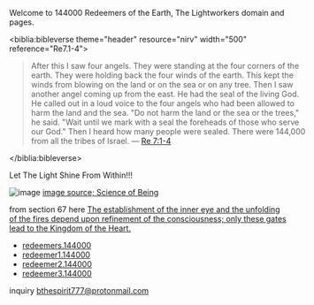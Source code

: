  Welcome to 144000 Redeemers of the Earth, The Lightworkers domain and pages.

<!-- Bible Verse. https://biblia.com/plugins/BibleVerse -->
<biblia:bibleverse theme="header" resource="nirv" width="500" reference="Re7.1-4"><blockquote style="width:500px;">After this I saw four angels. They were standing at the four corners of the earth. They were holding back the four winds of the earth. This kept the winds from blowing on the land or on the sea or on any tree. 
Then I saw another angel coming up from the east. He had the seal of the living God. He called out in a loud voice to the four angels who had been allowed to harm the land and the sea. "Do not harm the land or the sea or the trees," he said. "Wait until we mark with a seal the foreheads of those who serve our God." 
Then I heard how many people were sealed. There were 144,000 from all the tribes of Israel. &mdash; <a target="_blank" href = "https://biblia.com/bible/nirv/Re7.1-4">Re 7:1-4</a></blockquote></biblia:bibleverse>
<!-- If you’re including multiple Biblia widgets, you only need this script tag once -->
<script src="//biblia.com/api/logos.biblia.js"></script>
<script>logos.biblia.init();</script>

Let The Light Shine From Within!!!

![image](https://user-images.githubusercontent.com/37987346/90323341-f7ac2d80-df2d-11ea-87b2-7be951782706.png) [image source; Science of Being](https://www.scienceofbeing.com/)

from section 67 here [The establishment of the inner eye and the unfolding of the fires depend upon refinement of the consciousness; only these gates lead to the Kingdom of the Heart.]( http://agniyoga.org/ay_en/Heart.php) 

- [redeemers.144000](http://redeemers.144000/)
- [redeemer1.144000](http://redeemer1.144000/)
- [redeemer2.144000](http://redeemer2.144000/)
- [redeemer3.144000](http://redeemer3.144000/)

inquiry [bthespirit777@protonmail.com](https://protonmail.com/)
